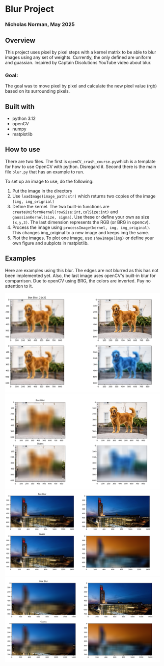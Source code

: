 # Blur Project

### Nicholas Norman, May 2025

## Overview

This project uses pixel by pixel steps with a kernel matrix to be able to blur images using any set of weights. Currently, the only defined are uniform and guassian. Inspired by Captain Disolutions YouTube video about blur.

### Goal:

The goal was to move pixel by pixel and calculate the new pixel value (rgb) based on its surrounding pixels.

## Built with

- python 3.12
- openCV
- numpy
- matplotlib

## How to use

There are two files. The first is `openCV_crash_course.py`which is a template for how to use OpenCV with python. Disregard it. Second there is the main file `blur.py` that has an example to run.

To set up an image to use, do the following:
1. Put the image in the directory
2. Use `loadImage(image_path:str)` which returns two copies of the image `[img, img_orignial]`
3. Define the kernel. The two built-in functions are `createUniformKernel(rowSize:int,colSize:int)` and `gaussianKernel(size, sigma)`. Use these or define your own as size `(x,y,3)`. The last dimension represents the RGB (or BRG in opencv).
4. Process the image using `processImage(kernel, img, img_original)`. This changes img_original to a new image and keeps img the same.
5. Plot the images. To plot one image, use `showImage(img)` or define your own figure and subplots in matplotlib.

## Examples

Here are examples using this blur. The edges are not blurred as this has not been implemented yet. Also, the last image uses openCV's built-in blur for comparrison. Due to openCV using BRG, the colors are inverted. Pay no attention to it.

![alt text](images/readme/image.png)
![alt text](images/readme/image2.png)
![alt text](images/readme/image4.PNG)
![alt text](images/readme/image3.png)